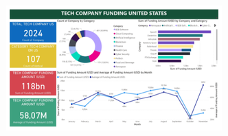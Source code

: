 ![Header](https://github.com/ahmadfurqan7/PowerBI-Project/blob/main/Tech%20Company%20Funding%20US/tech-company-funding-us_page-0001.jpg)
